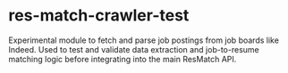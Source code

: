# res-match-crawler-test
Experimental module to fetch and parse job postings from job boards like Indeed. Used to test and validate data extraction and job-to-resume matching logic before integrating into the main ResMatch API.
